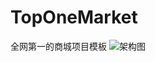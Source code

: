 # TopOneMarket
全网第一的商城项目模板
![架构图](https://image-xiaoazhai.oss-cn-hangzhou.aliyuncs.com/blog/第一商城架构图.jpg)
